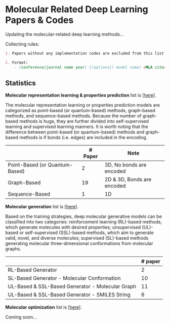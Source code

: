 # Molecular Related Deep Learning Papers & Codes

Updating the molecular-related deep learning methods... 

Collecting rules: 

```markdown
1. Papers without any implementation codes are excluded from this list. 

2. Format: 
    - [conference/journal name year] [(optional) model name] <MLA cite> [[paper]]() [[code]]() 
```



## Statistics

**Molecular representation learning & properties prediction** list is [[here]](prediction_models.md). 

The molecular representation learning or properties prediction models are categorized as point-based (or quantum-based) methods, graph-based methods, and sequence-based methods. Because the number of graph-based methods is huge, they are further divided into self-supervised learning and supervised learning manners. It is worth noting that the difference between point-based (or quantum-based) methods and graph-based methods is if bonds (i.e. edges) are included in the encoding. 

|                                | # Paper | Note                       |
|--------------------------------|---------|----------------------------|
| Point-Based (or Quantum-Based) | 2       | 3D, No bonds are encoded   |
| Graph-Based                    | 19      | 2D & 3D, Bonds are encoded |
| Sequence-Based                 | 1       | 1D                         |

**Molecular generation** list is [[here]](./generative_models.md). 

Based on the training strategies, deep molecular generative models can be classified into two categories: reinforcement learning (RL)-based methods, which generate molecules with desired properties; unsupervised (UL)-based or self-supervised (SSL)-based methods, which aim to generate valid, novel, and diverse molecules; supervised (SL)-based methods generating molecular three-dimensional conformations from molecular graphs. 

|                                                         | # paper  |
|---------------------------------------------------------|----------|
| RL-Based Generator                                      | 2        |
| SL-Based Generator - Molecular Conformation             | 10       |
| UL-Based & SSL-Based Generator - Molecular Graph        | 11       |
| UL-Based & SSL-Based Generator - SMILES String          | 6        |

**Molecular optimization** list is [[here]](./optimization_models.md). 

Coming soon...